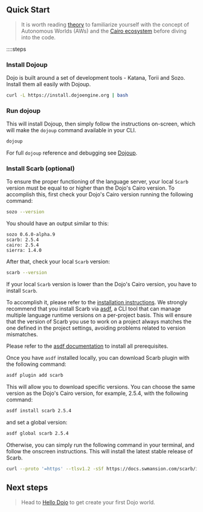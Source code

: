 ## Quick Start

> It is worth reading [theory](/theory/autonomous-worlds.md) to familiarize yourself with the concept of Autonomous Worlds (AWs) and the [Cairo ecosystem](/theory/cairo.md) before diving into the code.

::::steps

### Install Dojoup

Dojo is built around a set of development tools - Katana, Torii and Sozo. Install them all easily with Dojoup.

```sh
curl -L https://install.dojoengine.org | bash
```

### Run dojoup

This will install Dojoup, then simply follow the instructions on-screen,
which will make the `dojoup` command available in your CLI.

```sh
dojoup
```

For full `dojoup` reference and debugging see [Dojoup](/toolchain/dojoup.md).

### Install Scarb (optional)

To ensure the proper functioning of the language server, your local `Scarb` version must be equal to or higher than the Dojo's Cairo version. To accomplish this, first check your Dojo's Cairo version running the following command:

```bash
sozo --version
```

You should have an output similar to this:

```console
sozo 0.6.0-alpha.9
scarb: 2.5.4
cairo: 2.5.4
sierra: 1.4.0
```

After that, check your local `Scarb` version:

```sh
scarb --version
```

If your local `Scarb` version is lower than the Dojo's Cairo version, you have to install `Scarb`.

To accomplish it, please refer to the [installation instructions](https://docs.swmansion.com/scarb/download).
We strongly recommend that you install
Scarb via [asdf](https://docs.swmansion.com/scarb/download.html#install-via-asdf), a CLI tool that can manage
multiple language runtime versions on a per-project basis.
This will ensure that the version of Scarb you use to work on a project always matches the one defined in the
project settings, avoiding problems related to version mismatches.

Please refer to the [asdf documentation](https://asdf-vm.com/guide/getting-started.html) to install all
prerequisites.

Once you have `asdf` installed locally, you can download Scarb plugin with the following command:

```bash
asdf plugin add scarb
```

This will allow you to download specific versions. You can choose the same version as the Dojo's Cairo version, for example, 2.5.4, with the following command:

```bash
asdf install scarb 2.5.4
```

and set a global version:

```bash
asdf global scarb 2.5.4
```

Otherwise, you can simply run the following command in your terminal, and follow the onscreen instructions. This
will install the latest stable release of Scarb.

```bash
curl --proto '=https' --tlsv1.2 -sSf https://docs.swmansion.com/scarb/install.sh | sh
```

## Next steps

> Head to [Hello Dojo](/cairo/hello-dojo.md) to get create your first Dojo world.
